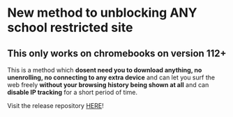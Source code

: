 # New method to unblocking ANY school restricted site
## This only works on chromebooks on version 112+

This is a method which **dosent need you to download anything, no unenrolling, no connecting to any extra device** and can let you surf the web freely **without your browsing history being shown at all** and can **disable IP tracking** for a short period of time.

Visit the release repository [HERE](hhttps://www.wikihow.com/Become-a-Decent-Person)!
